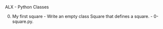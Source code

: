 ALX - Python Classes

0. My first square - Write an empty class Square that defines a square. - 0-square.py.